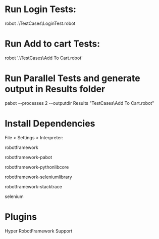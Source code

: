 # Run Login Tests:
robot .\TestCases\LoginTest.robot

# Run Add to cart Tests:
robot '.\TestCases\Add To Cart.robot'     

# Run Parallel Tests and generate output in Results folder
pabot --processes 2 --outputdir Results "TestCases\Add To Cart.robot"

# Install Dependencies
File > Settings > Interpreter:

robotframework

robotframework-pabot

robotframework-pythonlibcore

robotframework-seleniumlibrary

robotframework-stacktrace

selenium

# Plugins
Hyper RobotFramework Support
